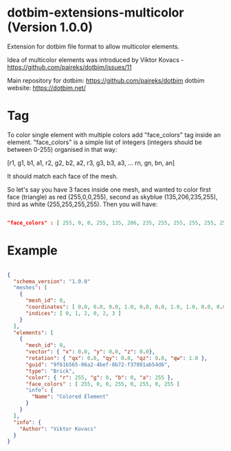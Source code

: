 # dotbim-extensions-multicolor (Version 1.0.0)
Extension for dotbim file format to allow multicolor elements.

Idea of multicolor elements was introduced by Viktor Kovacs - https://github.com/paireks/dotbim/issues/11

Main repository for dotbim: https://github.com/paireks/dotbim
dotbim website: https://dotbim.net/

# Tag

To color single element with multiple colors add "face_colors" tag inside an element.
"face_colors" is a simple list of integers (integers should be between 0-255) organised in that way:

[r1, g1, b1, a1, r2, g2, b2, a2, r3, g3, b3, a3, ... rn, gn, bn, an]

It should match each face of the mesh.

So let's say you have 3 faces inside one mesh, and wanted to color first face (triangle) as red (255,0,0,255), second as skyblue (135,206,235,255), third as white (255,255,255,255).
Then you will have:

```json

"face_colors" : [ 255, 0, 0, 255, 135, 206, 235, 255, 255, 255, 255, 255 ]

```

# Example

```json

{
  "schema_version": "1.0.0"
  "meshes": [
    {
      "mesh_id": 0,
      "coordinates": [ 0.0, 0.0, 0.0, 1.0, 0.0, 0.0, 1.0, 1.0, 0.0, 0.0, 1.0, 0.0 ],
      "indices": [ 0, 1, 2, 0, 2, 3 ]
    }
  ],
  "elements": [
    {
      "mesh_id": 0,
      "vector": { "x": 0.0, "y": 0.0, "z": 0.0},
      "rotation": { "qx": 0.0, "qy": 0.0, "qz": 0.0, "qw": 1.0 },
      "guid": "9f61b565-06a2-4bef-8b72-f37091ab54d6",
      "type": "Brick",
      "color": { "r": 255, "g": 0, "b": 0, "a": 255 },
      "face_colors" : [ 255, 0, 0, 255, 0, 255, 0, 255 ]
      "info": {
        "Name": "Colored Element"
      }
    }
  ],
  "info": {
    "Author": "Viktor Kovacs"
  }
}

```
